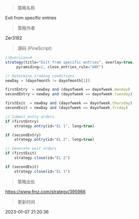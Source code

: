 
> 策略名称

Exit from specific entries

> 策略作者

Zer3192





> 源码 (PineScript)

``` javascript
//@version=4
strategy(title="Exit from specific entries", overlay=true,
     pyramiding=2, close_entries_rule="ANY")

// Determine trading conditions
newDay = (dayofmonth != dayofmonth[1])

firstEntry  = newDay and (dayofweek == dayofweek.monday)
secondEntry = newDay and (dayofweek == dayofweek.tuesday)

firstExit  = newDay and (dayofweek == dayofweek.thursday)
secondExit = newDay and (dayofweek == dayofweek.friday)

// Submit entry orders
if (firstEntry)
    strategy.entry(id="EL 1", long=true)

if (secondEntry)
    strategy.entry(id="EL 2", long=true)

// Generate exit orders
if (firstExit)
    strategy.close(id="EL 2")

if (secondExit)
    strategy.close(id="EL 1")
```

> 策略出处

https://www.fmz.com/strategy/395966

> 更新时间

2023-01-07 21:20:36
